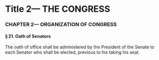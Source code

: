 
# Title 2— THE CONGRESS
### CHAPTER 2— ORGANIZATION OF CONGRESS
#### § 21. Oath of Senators

The oath of office shall be administered by the President of the Senate to each Senator who shall be elected, previous to his taking his seat.
